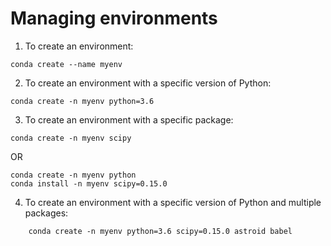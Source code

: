 # Managing environments


1. To create an environment:

```
conda create --name myenv

```

2. To create an environment with a specific version of Python:
```
conda create -n myenv python=3.6
```
3. To create an environment with a specific package:
```
conda create -n myenv scipy
```
OR
```
conda create -n myenv python
conda install -n myenv scipy=0.15.0
```
4. To create an environment with a specific version of Python and multiple packages:
```
    conda create -n myenv python=3.6 scipy=0.15.0 astroid babel
```
